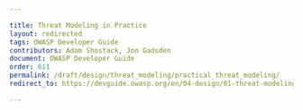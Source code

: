 ```yaml
---

title: Threat Modeling in Practice
layout: redirected
tags: OWASP Developer Guide
contributors: Adam Shostack, Jon Gadsden
document: OWASP Developer Guide
order: 611
permalink: /draft/design/threat_modeling/practical_threat_modeling/
redirect_to: https://devguide.owasp.org/en/04-design/01-threat-modeling/01-threat-modeling/

---
```

